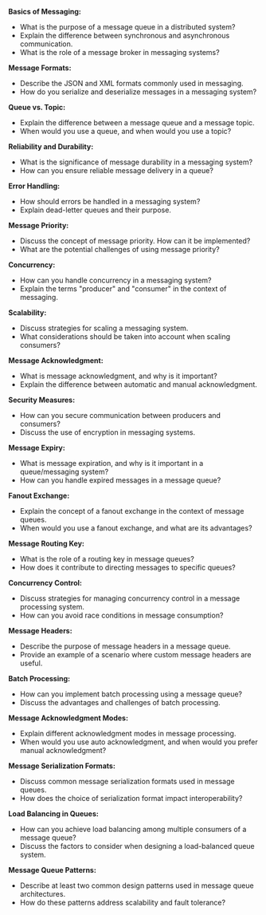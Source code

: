 **Basics of Messaging:**
- What is the purpose of a message queue in a distributed system?
- Explain the difference between synchronous and asynchronous communication.
- What is the role of a message broker in messaging systems?

**Message Formats:**
- Describe the JSON and XML formats commonly used in messaging.
- How do you serialize and deserialize messages in a messaging system?

**Queue vs. Topic:**
- Explain the difference between a message queue and a message topic.
- When would you use a queue, and when would you use a topic?

**Reliability and Durability:**
- What is the significance of message durability in a messaging system?
- How can you ensure reliable message delivery in a queue?

**Error Handling:**
- How should errors be handled in a messaging system?
- Explain dead-letter queues and their purpose.

**Message Priority:**
- Discuss the concept of message priority. How can it be implemented?
- What are the potential challenges of using message priority?

**Concurrency:**
- How can you handle concurrency in a messaging system?
- Explain the terms "producer" and "consumer" in the context of messaging.

**Scalability:**
- Discuss strategies for scaling a messaging system.
- What considerations should be taken into account when scaling consumers?

**Message Acknowledgment:**
- What is message acknowledgment, and why is it important?
- Explain the difference between automatic and manual acknowledgment.

**Security Measures:**
- How can you secure communication between producers and consumers?
- Discuss the use of encryption in messaging systems.

**Message Expiry:**
- What is message expiration, and why is it important in a queue/messaging system?
- How can you handle expired messages in a message queue?

**Fanout Exchange:**
- Explain the concept of a fanout exchange in the context of message queues.
- When would you use a fanout exchange, and what are its advantages?

**Message Routing Key:**
- What is the role of a routing key in message queues?
- How does it contribute to directing messages to specific queues?

**Concurrency Control:**
- Discuss strategies for managing concurrency control in a message processing system.
- How can you avoid race conditions in message consumption?

**Message Headers:**
- Describe the purpose of message headers in a message queue.
- Provide an example of a scenario where custom message headers are useful.

**Batch Processing:**
- How can you implement batch processing using a message queue?
- Discuss the advantages and challenges of batch processing.

**Message Acknowledgment Modes:**
- Explain different acknowledgment modes in message processing.
- When would you use auto acknowledgment, and when would you prefer manual acknowledgment?

**Message Serialization Formats:**
- Discuss common message serialization formats used in message queues.
- How does the choice of serialization format impact interoperability?

**Load Balancing in Queues:**
- How can you achieve load balancing among multiple consumers of a message queue?
- Discuss the factors to consider when designing a load-balanced queue system.

**Message Queue Patterns:**
- Describe at least two common design patterns used in message queue architectures.
- How do these patterns address scalability and fault tolerance?